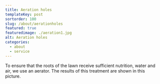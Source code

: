 ```yaml
---
title: Aeration holes
templateKey: post
sortorder: 100
slug: /about/aerationholes
featured: true
featuredimage: ./aeration1.jpg
alt: Aeration holes
categories:
  - about
  - service
---
```

To ensure that the roots of the lawn receive sufficient nutrition, water and air, we use an aerator. The results of this treatment 
are shown in this picture. 
